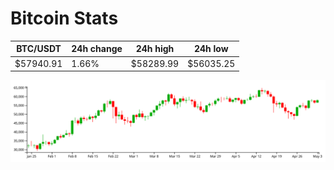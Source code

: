 # Bitcoin Stats

BTC/USDT|24h change|24h high|24h low|
|---|---|---|---|
|$57940.91|1.66%|$58289.99|$56035.25|

<img src="./chart.svg">
